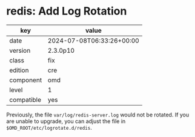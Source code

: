 [//]: # (werk v2)
# redis: Add Log Rotation

key        | value
---------- | ---
date       | 2024-07-08T06:33:26+00:00
version    | 2.3.0p10
class      | fix
edition    | cre
component  | omd
level      | 1
compatible | yes

Previously, the file `var/log/redis-server.log` would not be rotated. If you are unable to upgrade,
you can adjust the file in `$OMD_ROOT/etc/logrotate.d/redis`.
